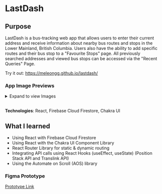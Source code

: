 # LastDash  
## Purpose
LastDash is a bus-tracking web app that allows users to enter their current address and receive information about nearby bus routes and stops in the Lower Mainland, British Columbia. Users also have the ability to add specific routes and their bus stop to a "Favourite Stops" page. All previously searched addresses and viewed bus stops can be accessed via the "Recent Queries" Page. 

Try it out: https://meleongg.github.io/lastdash/
### App Image Previews
<details>
	<summary>Expand to view Images</summary>
	

</details>
<br>

**Technologies**: React, Firebase Cloud Firestore, Chakra UI

## What I learned
- Using React with Firebase Cloud Firestore
- Using React with the Chakra UI Component Library 
- React Router Library for static & dynamic routing 
- Integrating API calls using React Hooks (useEffect, useState) (Position Stack API and Translink API)
- Using the Automate on Scroll (AOS) library

### Figma Prototype
[Prototype Link](https://www.figma.com/file/hELGqOxS45xCot931ycWt5/LastDash?node-id=0%3A1)